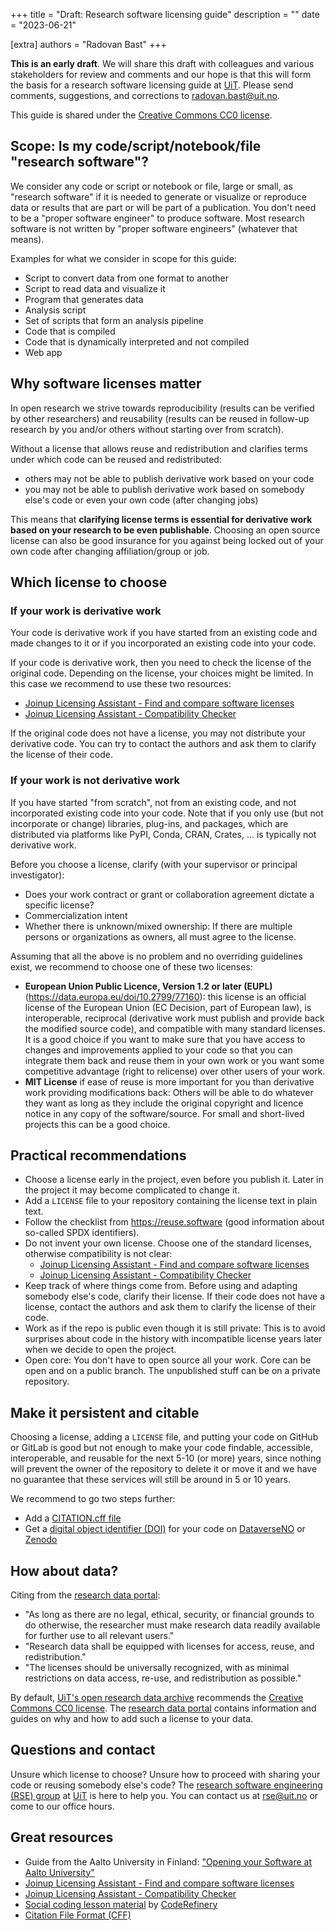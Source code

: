+++
title = "Draft: Research software licensing guide"
description = ""
date = "2023-06-21"

[extra]
authors = "Radovan Bast"
+++

<div class="uk-alert-danger" uk-alert>

**This is an early draft**. We will share this draft with colleagues and
various stakeholders for review and comments and our hope is that this will
form the basis for a research software licensing guide at
[UiT](https://uit.no/).  Please send comments, suggestions, and corrections to
[radovan.bast@uit.no](mailto:radovan.bast@uit.no).

</div>

<div class="uk-alert-primary" uk-alert>

This guide is shared under the [Creative Commons CC0
license](https://creativecommons.org/share-your-work/public-domain/cc0).

</div>

<!-- toc -->


## Scope: Is my code/script/notebook/file "research software"?

We consider any code or script or notebook or file, large or small, as
"research software" if it is needed to generate or visualize or reproduce data
or results that are part or will be part of a publication. You don't need to
be a "proper software engineer" to produce software. Most research software is
not written by "proper software engineers" (whatever that means).

Examples for what we consider in scope for this guide:
- Script to convert data from one format to another
- Script to read data and visualize it
- Program that generates data
- Analysis script
- Set of scripts that form an analysis pipeline
- Code that is compiled
- Code that is dynamically interpreted and not compiled
- Web app


## Why software licenses matter

In open research we strive towards reproducibility (results can be verified by
other researchers) and reusability (results can be reused in follow-up
research by you and/or others without starting over from scratch).

Without a license that allows reuse and redistribution and clarifies terms
under which code can be reused and redistributed:
- others may not be able to publish derivative work based on your code
- you may not be able to publish derivative work based on somebody else's code
  or even your own code (after changing jobs)

This means that **clarifying license terms is essential for derivative work
based on your research to be even publishable**. Choosing an open source
license can also be good insurance for you against being locked out of your
own code after changing affiliation/group or job.


## Which license to choose

### If your work is derivative work

Your code is derivative work if you have started from an existing code and
made changes to it or if you incorporated an existing code into your code.

If your code is derivative work, then you need to check the license of the
original code. Depending on the license, your choices might be limited. In
this case we recommend to use these two resources:
- [Joinup Licensing Assistant - Find and compare software licenses](https://joinup.ec.europa.eu/collection/eupl/solution/joinup-licensing-assistant/jla-find-and-compare-software-licenses)
- [Joinup Licensing Assistant - Compatibility Checker](https://joinup.ec.europa.eu/collection/eupl/solution/joinup-licensing-assistant/jla-compatibility-checker)

If the original code does not have a license, you may not distribute your
derivative code. You can try to contact the authors and ask them to clarify
the license of their code.


### If your work is not derivative work

If you have started "from scratch", not from an existing code, and not
incorporated existing code into your code. Note that if you only use (but not
incorporate or change) libraries, plug-ins, and packages, which are
distributed via platforms like PyPI, Conda, CRAN, Crates, ... is typically not
derivative work.

Before you choose a license, clarify (with your supervisor or principal
investigator):
- Does your work contract or grant or collaboration agreement dictate a
  specific license?
- Commercialization intent
- Whether there is unknown/mixed ownership: If there are multiple persons or
  organizations as owners, all must agree to the license.

Assuming that all the above is no problem and no overriding guidelines exist,
we recommend to choose one of these two licenses:
- **European Union Public Licence, Version 1.2 or later (EUPL)**
  (<https://data.europa.eu/doi/10.2799/77160>): this license is an official
  license of the European Union (EC Decision, part of European law), is
  interoperable, reciprocal (derivative work must publish and provide back the
  modified source code), and compatible with many standard licenses. It is a good choice
  if you want to make sure that you have access to changes and improvements applied
  to your code so that you can integrate them back and reuse them in your own work
  or you want some competitive advantage (right to relicense) over other users of your work.
- **MIT License** if ease of reuse is more important for
  you than derivative work providing modifications back: Others will be able
  to do whatever they want as long as they include the original copyright and
  licence notice in any copy of the software/source. For small and short-lived projects
  this can be a good choice.


## Practical recommendations

- Choose a license early in the project, even before you publish it. Later in
  the project it may become complicated to change it.
- Add a `LICENSE` file to your repository containing the license text in plain text.
- Follow the checklist from <https://reuse.software> (good information about so-called SPDX identifiers).
- Do not invent your own license. Choose one of the standard licenses, otherwise compatibility is not clear:
  - [Joinup Licensing Assistant - Find and compare software licenses](https://joinup.ec.europa.eu/collection/eupl/solution/joinup-licensing-assistant/jla-find-and-compare-software-licenses)
  - [Joinup Licensing Assistant - Compatibility Checker](https://joinup.ec.europa.eu/collection/eupl/solution/joinup-licensing-assistant/jla-compatibility-checker)
- Keep track of where things come from.
  Before using and adapting somebody else's code, clarify their license. If
  their code does not have a license, contact the authors and ask them to
  clarify the license of their code.
- Work as if the repo is public even though it is still private:
  This is to avoid surprises about code in the history with incompatible
  license years later when we decide to open the project.
- Open core: You don't have to open source all your work. Core can be open
  and on a public branch. The unpublished stuff can be on a private repository.


## Make it persistent and citable

Choosing a license, adding a `LICENSE` file, and putting your code on GitHub or
GitLab is good but not enough to make your code findable, accessible,
interoperable, and reusable for the next 5-10 (or more) years, since nothing
will prevent the owner of the repository to delete it or move it and we have no
guarantee that these services will still be around in 5 or 10 years.

We recommend to go two steps further:
- Add a [CITATION.cff file](https://citation-file-format.github.io/)
- Get a [digital object identifier
  (DOI)](https://en.wikipedia.org/wiki/Digital_object_identifier) for your code
  on [DataverseNO](https://dataverse.no/) or [Zenodo](https://zenodo.org/)


## How about data?

Citing from the [research data portal](https://en.uit.no/research/research-dataportal/art?p_document_id=726373):
- "As long as there are no legal, ethical, security, or financial grounds to do
  otherwise, the researcher must make research data readily available for
  further use to all relevant users."
- "Research data shall be equipped with licenses for access, reuse, and
  redistribution."
- "The licenses should be universally recognized, with as minimal restrictions
  on data access, re-use, and redistribution as possible."

By default, [UiT's open research data
archive](https://dataverse.no/dataverse/uit) recommends the [Creative Commons
CC0 license](https://creativecommons.org/share-your-work/public-domain/cc0).
The [research data
portal](https://en.uit.no/research/research-dataportal/art?p_document_id=726373)
contains information and guides on why and how to add such a license to your
data.


## Questions and contact

Unsure which license to choose?  Unsure how to proceed with sharing your code
or reusing somebody else's code?  The [research software engineering (RSE)
group](https://research-software.uit.no/) at [UiT](https://uit.no/) is here to
help you. You can contact us at [rse@uit.no](mailto:rse@uit.no) or come to our
office hours.


## Great resources

- Guide from the Aalto University in Finland: ["Opening your Software at Aalto University"](https://www.aalto.fi/en/open-science-and-research/opening-your-software-at-aalto-university)
- [Joinup Licensing Assistant - Find and compare software licenses](https://joinup.ec.europa.eu/collection/eupl/solution/joinup-licensing-assistant/jla-find-and-compare-software-licenses)
- [Joinup Licensing Assistant - Compatibility Checker](https://joinup.ec.europa.eu/collection/eupl/solution/joinup-licensing-assistant/jla-compatibility-checker)
- [Social coding lesson material](https://coderefinery.github.io/social-coding/) by [CodeRefinery](https://coderefinery.org/)
- [Citation File Format (CFF)](https://citation-file-format.github.io/)
